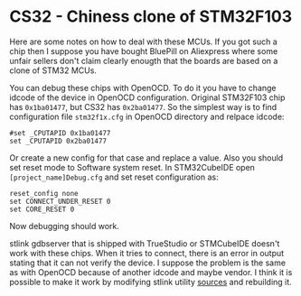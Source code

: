 # CS32 - Chiness clone of STM32F103

Here are some notes on how to deal with these MCUs. If you got such a chip then I suppose you have bought BluePill on Aliexpress where some unfair sellers don't claim clearly enougth that the boards are based on a clone of STM32 MCUs.

You can debug these chips with OpenOCD. To do it you have to change idcode of the device in OpenOCD configuration. Original STM32F103 chip has `0x1ba01477`, but CS32 has `0x2ba01477`. So the simplest way is to find configuration file `stm32f1x.cfg` in OpenOCD directory and relpace idcode:

```
#set _CPUTAPID 0x1ba01477
set _CPUTAPID 0x2ba01477
```

Or create a new config for that case and replace a value. Also you should set reset mode to Software system reset. In STM32CubeIDE open `[project_name]Debug.cfg` and set reset configuration as:

```
reset_config none
set CONNECT_UNDER_RESET 0
set CORE_RESET 0
```

Now debugging should work.

stlink gdbserver that is shipped with TrueStudio or STMCubeIDE doesn't work with these chips. When it tries to connect, there is an error in output stating that it can not verify the device. I suppose the problem is the same as with OpenOCD because of another idcode and maybe vendor. I think it is possible to make it work by modifying stlink utility [sources](https://github.com/stlink-org/stlink) and rebuilding it.
